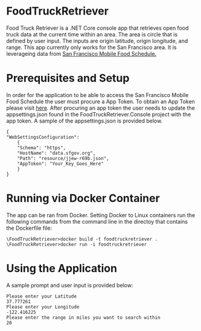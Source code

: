 # FoodTruckRetriever

Food Truck Retriever is a .NET Core console app that retrieves open food truck data at the current time within an area. The area is circle that is defined by user input. The inputs are origin latitude, origin longitude, and range. This app currently only works for the San Francisco area. It is leverageing data from [San Francisco Mobile Food Schedule.](https://data.sfgov.org/Economy-and-Community/Mobile-Food-Schedule/jjew-r69b)

# Prerequisites and Setup
In order for the application to be able to access the San Francisco Mobile Food Schedule the user must procure a App Token. To obtain an App Token please visit [here](https://data.sfgov.org/profile/edit/developer_settings). After procuring an app token the user needs to update the appsettings.json found in the FoodTruckRetriever.Console project with the app token. A sample of the appsettings.json is provided below.

    {
    "WebSettingsConfiguration": 
        {
        "Schema": "https",
        "HostName": "data.sfgov.org",
        "Path": "resource/jjew-r69b.json",
        "AppToken": "Your_Key_Goes_Here"
        }
    }

# Running via Docker Container
The app can be ran from Docker. Setting Docker to Linux containers run the following commands from the command line in the directoy that contains the Dockerfile file:

    \FoodTruckRetriever>docker build -t foodtruckretriever .
    \FoodTruckRetriever>docker run -i foodtruckretriever

# Using the Application
A sample prompt and user input is provided below:

    Please enter your Latitude
    37.777261
    Please enter your Longitude
    -122.416225
    Please enter the range in miles you want to search within
    20 
